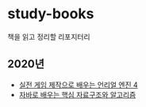# study-books
책을 읽고 정리할 리포지터리

## 2020년
- [실전 게임 제작으로 배우는 언리얼 엔진 4](2020/unreal_engine.md)
- [자바로 배우는 핵심 자료구조와 알고리즘](https://github.com/han-jinkyu/study-think-data-structures)
